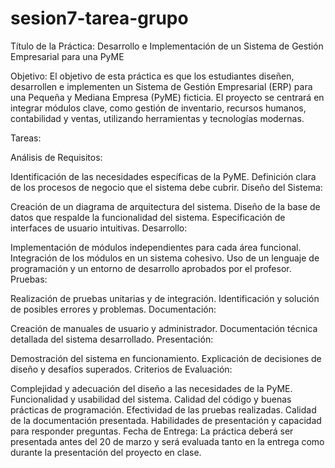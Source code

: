 # sesion7-tarea-grupo

Título de la Práctica: Desarrollo e Implementación de un Sistema de Gestión Empresarial para una PyME

Objetivo:
El objetivo de esta práctica es que los estudiantes diseñen, desarrollen e implementen un Sistema de Gestión Empresarial (ERP) para una Pequeña y Mediana Empresa (PyME) ficticia. El proyecto se centrará en integrar módulos clave, como gestión de inventario, recursos humanos, contabilidad y ventas, utilizando herramientas y tecnologías modernas.

Tareas:

Análisis de Requisitos:

Identificación de las necesidades específicas de la PyME.
Definición clara de los procesos de negocio que el sistema debe cubrir.
Diseño del Sistema:

Creación de un diagrama de arquitectura del sistema.
Diseño de la base de datos que respalde la funcionalidad del sistema.
Especificación de interfaces de usuario intuitivas.
Desarrollo:

Implementación de módulos independientes para cada área funcional.
Integración de los módulos en un sistema cohesivo.
Uso de un lenguaje de programación y un entorno de desarrollo aprobados por el profesor.
Pruebas:

Realización de pruebas unitarias y de integración.
Identificación y solución de posibles errores y problemas.
Documentación:

Creación de manuales de usuario y administrador.
Documentación técnica detallada del sistema desarrollado.
Presentación:

Demostración del sistema en funcionamiento.
Explicación de decisiones de diseño y desafíos superados.
Criterios de Evaluación:

Complejidad y adecuación del diseño a las necesidades de la PyME.
Funcionalidad y usabilidad del sistema.
Calidad del código y buenas prácticas de programación.
Efectividad de las pruebas realizadas.
Calidad de la documentación presentada.
Habilidades de presentación y capacidad para responder preguntas.
Fecha de Entrega:
La práctica deberá ser presentada antes del 20 de marzo y será evaluada tanto en la entrega como durante la presentación del proyecto en clase.
